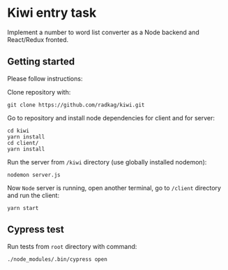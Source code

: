 # Kiwi entry task

Implement a number to word list converter as a Node backend and React/Redux fronted.

## Getting started

Please follow instructions:

Clone repository with:

```
git clone https://github.com/radkag/kiwi.git
```

Go to repository and install node dependencies for client and for server:

```
cd kiwi
yarn install
cd client/
yarn install
```

Run the server from `/kiwi` directory (use globally installed nodemon):

```
nodemon server.js
```

Now `Node` server is running, open another terminal, go to `/client` directory and run the client:

```
yarn start
```

## Cypress test

Run tests from `root` directory with command:

```
./node_modules/.bin/cypress open
```
